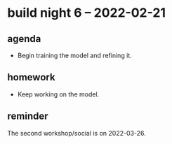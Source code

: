 # build night 6 – 2022-02-21

## agenda

- Begin training the model and refining it.

## homework

- Keep working on the model.

## reminder

The second workshop/social is on 2022-03-26.
